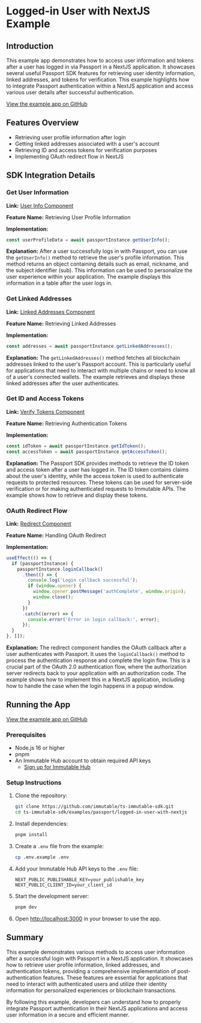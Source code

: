 # Logged-in User with NextJS Example

## Introduction
This example app demonstrates how to access user information and tokens after a user has logged in via Passport in a NextJS application. It showcases several useful Passport SDK features for retrieving user identity information, linked addresses, and tokens for verification. This example highlights how to integrate Passport authentication within a NextJS application and access various user details after successful authentication.

[View the example app on GitHub](https://github.com/immutable/ts-immutable-sdk/tree/main/examples/passport/logged-in-user-with-nextjs)

## Features Overview
- Retrieving user profile information after login
- Getting linked addresses associated with a user's account
- Retrieving ID and access tokens for verification purposes
- Implementing OAuth redirect flow in NextJS

## SDK Integration Details

### Get User Information
**Link:** [User Info Component](https://github.com/immutable/ts-immutable-sdk/blob/main/examples/passport/logged-in-user-with-nextjs/src/app/user-info-with-passport/page.tsx)

**Feature Name:** Retrieving User Profile Information

**Implementation:**
```typescript
const userProfileData = await passportInstance.getUserInfo();
```

**Explanation:**
After a user successfully logs in with Passport, you can use the `getUserInfo()` method to retrieve the user's profile information. This method returns an object containing details such as email, nickname, and the subject identifier (sub). This information can be used to personalize the user experience within your application. The example displays this information in a table after the user logs in.

### Get Linked Addresses
**Link:** [Linked Addresses Component](https://github.com/immutable/ts-immutable-sdk/blob/main/examples/passport/logged-in-user-with-nextjs/src/app/linked-addresses-with-passport/page.tsx)

**Feature Name:** Retrieving Linked Addresses

**Implementation:**
```typescript
const addresses = await passportInstance.getLinkedAddresses();
```

**Explanation:**
The `getLinkedAddresses()` method fetches all blockchain addresses linked to the user's Passport account. This is particularly useful for applications that need to interact with multiple chains or need to know all of a user's connected wallets. The example retrieves and displays these linked addresses after the user authenticates.

### Get ID and Access Tokens
**Link:** [Verify Tokens Component](https://github.com/immutable/ts-immutable-sdk/blob/main/examples/passport/logged-in-user-with-nextjs/src/app/verify-tokens-with-nextjs/page.tsx)

**Feature Name:** Retrieving Authentication Tokens

**Implementation:**
```typescript
const idToken = await passportInstance.getIdToken();
const accessToken = await passportInstance.getAccessToken();
```

**Explanation:**
The Passport SDK provides methods to retrieve the ID token and access token after a user has logged in. The ID token contains claims about the user's identity, while the access token is used to authenticate requests to protected resources. These tokens can be used for server-side verification or for making authenticated requests to Immutable APIs. The example shows how to retrieve and display these tokens.

### OAuth Redirect Flow
**Link:** [Redirect Component](https://github.com/immutable/ts-immutable-sdk/blob/main/examples/passport/logged-in-user-with-nextjs/src/app/redirect/page.tsx)

**Feature Name:** Handling OAuth Redirect

**Implementation:**
```typescript
useEffect(() => {
  if (passportInstance) {
    passportInstance.loginCallback()
      .then(() => {
        console.log('Login callback successful');
        if (window.opener) {
          window.opener.postMessage('authComplete', window.origin);
          window.close();
        }
      })
      .catch((error) => {
        console.error('Error in login callback:', error);
      });
  }
}, []);
```

**Explanation:**
The redirect component handles the OAuth callback after a user authenticates with Passport. It uses the `loginCallback()` method to process the authentication response and complete the login flow. This is a crucial part of the OAuth 2.0 authentication flow, where the authorization server redirects back to your application with an authorization code. The example shows how to implement this in a NextJS application, including how to handle the case when the login happens in a popup window.

## Running the App

[View the example app on GitHub](https://github.com/immutable/ts-immutable-sdk/tree/main/examples/passport/logged-in-user-with-nextjs)

### Prerequisites
- Node.js 16 or higher
- pnpm
- An Immutable Hub account to obtain required API keys
  - [Sign up for Immutable Hub](https://hub.immutable.com/)

### Setup Instructions
1. Clone the repository:
   ```bash
   git clone https://github.com/immutable/ts-immutable-sdk.git
   cd ts-immutable-sdk/examples/passport/logged-in-user-with-nextjs
   ```

2. Install dependencies:
   ```bash
   pnpm install
   ```

3. Create a `.env` file from the example:
   ```bash
   cp .env.example .env
   ```

4. Add your Immutable Hub API keys to the `.env` file:
   ```
   NEXT_PUBLIC_PUBLISHABLE_KEY=your_publishable_key
   NEXT_PUBLIC_CLIENT_ID=your_client_id
   ```

5. Start the development server:
   ```bash
   pnpm dev
   ```

6. Open [http://localhost:3000](http://localhost:3000) in your browser to use the app.

## Summary
This example demonstrates various methods to access user information after a successful login with Passport in a NextJS application. It showcases how to retrieve user profile information, linked addresses, and authentication tokens, providing a comprehensive implementation of post-authentication features. These features are essential for applications that need to interact with authenticated users and utilize their identity information for personalized experiences or blockchain transactions.

By following this example, developers can understand how to properly integrate Passport authentication in their NextJS applications and access user information in a secure and efficient manner. 